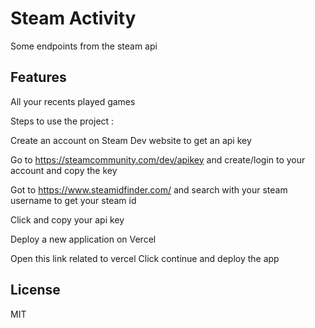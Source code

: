 # Steam Activity
Some endpoints from the steam api

## Features 
All your recents played games

Steps to use the project :

Create an account on Steam Dev website to get an api key

Go to <a href="https://steamcommunity.com/dev/apikey" target="_blank">https://steamcommunity.com/dev/apikey</a> and create/login to your account and copy the key

Got to <a href="https://www.steamidfinder.com/" target="_blank">https://www.steamidfinder.com/</a> and search with your steam username to get your steam id

Click and copy your api key

Deploy a new application on Vercel

Open this link related to vercel
Click continue and deploy the app


## License

MIT
